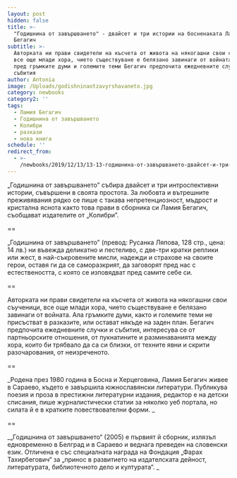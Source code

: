 ```yaml
---
layout: post
hidden: false
title: >-
  "Годишнина от завършването" - двайсет и три истории на босненаката Ламия
  Бегагич
subtitle: >-
  Авторката ни прави свидетели на късчета от живота на някогашни свои съученици,
  все още млади хора, чието съществуване е белязано завинаги от войната. Ала
  пред гръмките думи и големите теми Бегагич предпочита ежедневните случки и
  събития
author: Antonia
image: /Uploads/godishninaotzavyrshavaneto.jpg
category: newbooks
category2: ''
tags:
  - Ламия Бегагич
  - Годишнина от завършването
  - Колибри
  - разкази
  - нова книга
schedule: ''
redirect_from:
  - >-
    /newbooks/2019/12/13/13-13-годишнина-от-завършването-двайсет-и-три-истории-на-босненаката-ламия-бегагич
---
```

„Годишнина от завършването” събира двайсет и три интроспективни истории, съвършени в своята простота. За любовта и вътрешните преживявания рядко се пише с такава непретенциозност, мъдрост и кристална яснота както това прави в сборника си Ламия Бегагич, съобщават издателите от „Колибри”.

\==

„Годишнина от завършването” (превод: Русанка Ляпова, 128 стр., цена: 14 лв.) ни въвежда деликатно и пестеливо, с две-три кратки реплики или жест, в най-съкровените мисли, надежди и страхове на своите герои, оставя ги да се саморазкрият, да заговорят пред нас с естествеността, с която се изповядват пред самите себе си. 

\==

Авторката ни прави свидетели на късчета от живота на някогашни свои съученици, все още млади хора, чието съществуване е белязано завинаги от войната. Ала гръмките думи, както и големите теми не присъстват в разказите, или остават някъде на заден план. Бегагич предпочита ежедневните случки и събития, интересува се от партньорските отношения, от пукнатините и разминаванията между хора, които би трябвало да са си близки, от техните явни и скрити разочарования, от неизреченото.

\==

_Родена през 1980 година в Босна и Херцеговина, Ламия Бегагич живее в Сараево, където е завършила южнославянски литератури. Публикува поезия и проза в престижни литературни издания, редактор е на детски списания, пише журналистически статии за няколко уеб портала, но силата й е в кратките повествователни форми. _

\==

_„Годишнина от завършването“ (2005) е първият й сборник, излязъл едновременно в Белград и в Сараево и веднага преведен на словенски език. Отличена е със специалната награда на Фондация „Фарах Тахирбегович“ за „принос в развитието на издателската дейност, литературата, библиотечното дело и културата“. _
